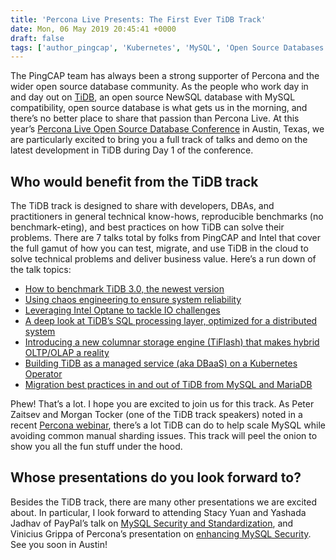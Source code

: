 ```yaml
---
title: 'Percona Live Presents: The First Ever TiDB Track'
date: Mon, 06 May 2019 20:45:41 +0000
draft: false
tags: ['author_pingcap', 'Kubernetes', 'MySQL', 'Open Source Databases', 'Percona Live 2019']
---
```


The PingCAP team has always been a strong supporter of Percona and the wider open source database community. As the people who work day in and day out on [TiDB](https://github.com/pingcap/tidb), an open source NewSQL database with MySQL compatibility, open source database is what gets us in the morning, and there’s no better place to share that passion than Percona Live. At this year’s [Percona Live Open Source Database Conference](https://www.percona.com/live/19/) in Austin, Texas, we are particularly excited to bring you a full track of talks and demo on the latest development in TiDB during Day 1 of the conference.

Who would benefit from the TiDB track
-------------------------------------

The TiDB track is designed to share with developers, DBAs, and practitioners in general technical know-hows, reproducible benchmarks (no benchmark-eting), and best practices on how TiDB can solve their problems. There are 7 talks total by folks from PingCAP and Intel that cover the full gamut of how you can test, migrate, and use TiDB in the cloud to solve technical problems and deliver business value. Here’s a run down of the talk topics:

*   [How to benchmark TiDB 3.0, the newest version](/live/19/sessions/tidb-30-whats-new-and-whats-next)
*   [Using chaos engineering to ensure system reliability](https://www.percona.com/live/19/sessions/using-chaos-engineering-to-build-a-reliable-tidb)
*   [Leveraging Intel Optane to tackle IO challenges](https://www.percona.com/live/19/sessions/leveraging-optane-to-tackle-your-io-challenges-with-tidb)
*   [A deep look at TiDB’s SQL processing layer, optimized for a distributed system](https://www.percona.com/live/19/sessions/deep-dive-into-tidb-sql-layer)
*   [Introducing a new columnar storage engine (TiFlash) that makes hybrid OLTP/OLAP a reality](https://www.percona.com/live/19/sessions/making-htap-real-with-tiflash-a-tidb-native-columnar-extension)
*   [Building TiDB as a managed service (aka DBaaS) on a Kubernetes Operator](https://www.percona.com/live/19/sessions/making-an-aas-out-of-tidb-building-dbaas-on-a-kubernetes-operator)
*   [Migration best practices in and out of TiDB from MySQL and MariaDB](https://www.percona.com/live/19/sessions/from-mysql-to-tidb-and-back-again)

Phew! That’s a lot. I hope you are excited to join us for this track. As Peter Zaitsev and Morgan Tocker (one of the TiDB track speakers) noted in a recent [Percona webinar](https://www.percona.com/resources/webinars/how-horizontally-scale-mysql-tidb-while-avoiding-sharding-issues), there’s a lot TiDB can do to help scale MySQL while avoiding common manual sharding issues. This track will peel the onion to show you all the fun stuff under the hood.

Whose presentations do you look forward to?
-------------------------------------------

Besides the TiDB track, there are many other presentations we are excited about. In particular, I look forward to attending Stacy Yuan and Yashada Jadhav of PayPal’s talk on [MySQL Security and Standardization](https://www.percona.com/live/19/sessions/mysql-security-and-standardization-at-paypal), and Vinicius Grippa of Percona’s presentation on [enhancing MySQL Security](https://www.percona.com/live/19/sessions/enhancing-mysql-security). See you soon in Austin!